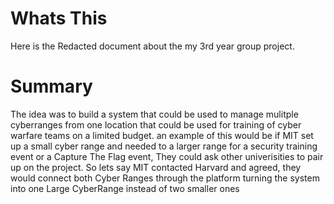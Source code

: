 # Whats This
Here is the Redacted document about the my 3rd year group project.

# Summary
The idea was to build a system that could be used to manage mulitple cyberranges from one location that could be used for training of cyber warfare teams on a limited budget. an example of this would be if MIT set up a small cyber range and needed to a larger range for a security training event or a Capture The Flag event, They could ask other univerisities to pair up on the project. So lets say MIT contacted Harvard and agreed, they would connect both Cyber Ranges through the platform turning the system into one Large CyberRange instead of two smaller ones


